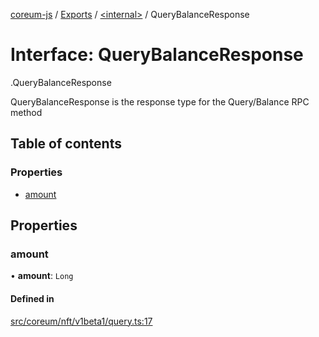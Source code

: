 [coreum-js](../README.md) / [Exports](../modules.md) / [<internal\>](../modules/internal_.md) / QueryBalanceResponse

# Interface: QueryBalanceResponse

[<internal>](../modules/internal_.md).QueryBalanceResponse

QueryBalanceResponse is the response type for the Query/Balance RPC method

## Table of contents

### Properties

- [amount](internal_.QueryBalanceResponse.md#amount)

## Properties

### amount

• **amount**: `Long`

#### Defined in

[src/coreum/nft/v1beta1/query.ts:17](https://github.com/CooperFoundation/coreum-js/blob/1aa4fb5/src/coreum/nft/v1beta1/query.ts#L17)

